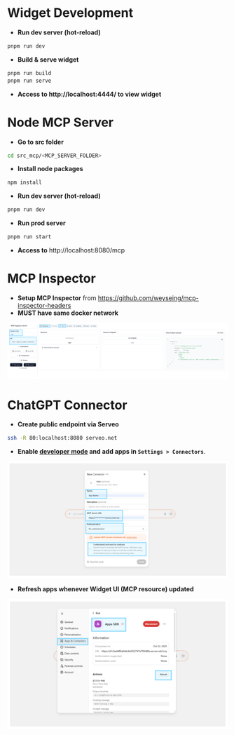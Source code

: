 # Widget Development
- **Run dev server (hot-reload)**
```bash
pnpm run dev
```

- **Build & serve widget**
```bash
pnpm run build
pnpm run serve
```

- **Access to http://localhost:4444/ to view widget** 

# Node MCP Server
- **Go to src folder**
```bash
cd src_mcp/<MCP_SERVER_FOLDER>
```

- **Install node packages**
```bash
npm install
```

- **Run dev server (hot-reload)**
```bash
pnpm run dev
```

- **Run prod server**
```bash
pnpm run start
```

- **Access to** http://localhost:8080/mcp

# MCP Inspector
- **Setup MCP Inspector** from https://github.com/weyseing/mcp-inspector-headers
- **MUST have same docker network**

![mcp-inspector](./img/1.PNG)

# ChatGPT Connector
- **Create public endpoint via Serveo**
```bash
ssh -R 80:localhost:8080 serveo.net
```

- **Enable [developer mode](https://platform.openai.com/docs/guides/developer-mode) and add apps in `Settings > Connectors`**.

![mcp-inspector](./img/2.PNG)

- **Refresh apps whenever Widget UI (MCP resource) updated**

![mcp-inspector](./img/3.PNG)